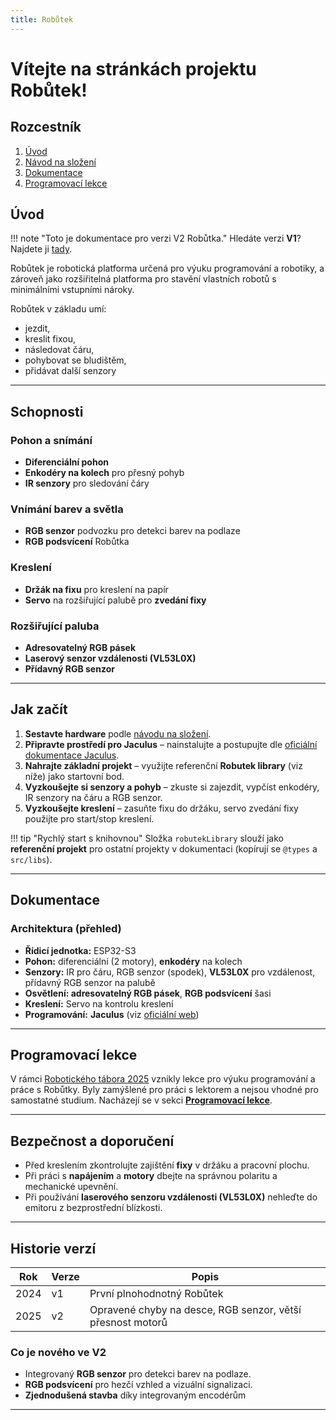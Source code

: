 ```yaml
---
title: Robůtek
---
```


# Vítejte na stránkách projektu Robůtek!

## Rozcestník

1. [Úvod](#Úvod)
2. [Návod na složení](robotAssembly/stage1)
3. [Dokumentace]()
4. [Programovací lekce](robot/)

## Úvod

!!! note "Toto je dokumentace pro verzi V2 Robůtka."
    Hledáte verzi **V1**?
    Najdete ji [tady](../v1).

Robůtek je robotická platforma určená pro výuku programování a robotiky, a zároveň jako rozšiřitelná platforma pro stavění vlastních robotů s minimálními vstupními nároky.

Robůtek v základu umí:

- jezdit,
- kreslit fixou,
- následovat čáru,
- pohybovat se bludištěm,
- přidávat další senzory

---

## Schopnosti

### Pohon a snímání
- **Diferenciální pohon**
- **Enkodéry na kolech** pro přesný pohyb
- **IR senzory** pro sledování čáry

### Vnímání barev a světla
- **RGB senzor** podvozku pro detekci barev na podlaze
- **RGB podsvícení** Robůtka

### Kreslení
- **Držák na fixu** pro kreslení na papír
- **Servo** na rozšiřující palubě pro **zvedání fixy**

### Rozšiřující paluba
- **Adresovatelný RGB pásek**
- **Laserový senzor vzdálenosti (VL53L0X)**
- **Přídavný RGB senzor**

---

## Jak začít

1. **Sestavte hardware** podle [návodu na složení](robotAssembly/stage1).
2. **Připravte prostředí pro Jaculus** – nainstalujte a postupujte dle [oficiální dokumentace Jaculus](https://jaculus.org/getting-started/).
3. **Nahrajte základní projekt** – využijte referenční **Robutek library** (viz níže) jako startovní bod.
4. **Vyzkoušejte si senzory a pohyb** – zkuste si zajezdit, vypčíst enkodéry, IR senzory na čáru a RGB senzor.
5. **Vyzkoušejte kreslení** – zasuňte fixu do držáku, servo zvedání fixy použijte pro start/stop kreslení.

!!! tip "Rychlý start s knihovnou"
    Složka `robutekLibrary` slouží jako **referenční projekt** pro ostatní projekty v dokumentaci (kopírují se `@types` a `src/libs`).

---

## Dokumentace

### Architektura (přehled)
- **Řídicí jednotka:** ESP32-S3
- **Pohon:** diferenciální (2 motory), **enkodéry** na kolech
- **Senzory:** IR pro čáru, RGB senzor (spodek), **VL53L0X** pro vzdálenost, přídavný RGB senzor na palubě
- **Osvětlení: adresovatelný RGB pásek**, **RGB podsvícení** šasi
- **Kreslení:** Servo na kontrolu kreslení
- **Programování:** **Jaculus** (viz [oficiální web](https://jaculus.org/getting-started/))

---

## Programovací lekce

V rámci [Robotického tábora 2025](https://robotickytabor.cz/) vznikly lekce pro výuku programování a práce s Robůtky.
Byly zamýšlené pro práci s lektorem a nejsou vhodné pro samostatné studium.
Nacházejí se v sekci [**Programovací lekce**](robot/).

---

## Bezpečnost a doporučení

- Před kreslením zkontrolujte zajištění **fixy** v držáku a pracovní plochu.
- Při práci s **napájením** a **motory** dbejte na správnou polaritu a mechanické upevnění.
- Při používání **laserového senzoru vzdálenosti (VL53L0X)** nehleďte do emitoru z bezprostřední blízkosti.

---

## Historie verzí

| Rok  | Verze | Popis                                                          |
|------|-------|----------------------------------------------------------------|
| 2024 | v1    | První plnohodnotný Robůtek                                    |
| 2025 | v2    | Opravené chyby na desce, RGB senzor, větší přesnost motorů    |

### Co je nového ve V2

- Integrovaný **RGB senzor** pro detekci barev na podlaze.
- **RGB podsvícení** pro hezčí vzhled a vizuální signalizaci.
- **Zjednodušená stavba** díky integrovaným encodérům

---

